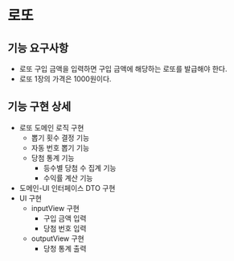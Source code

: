 # 로또

## 기능 요구사항

* 로또 구입 금액을 입력하면 구입 금액에 해당하는 로또를 발급해야 한다.
* 로또 1장의 가격은 1000원이다.

## 기능 구현 상세

* 로또 도메인 로직 구현
    * 뽑기 횟수 결정 기능
    * 자동 번호 뽑기 기능
    * 당첨 통계 기능
        * 등수별 당첨 수 집계 기능
        * 수익률 계산 기능
* 도메인-UI 인터페이스 DTO 구현
* UI 구현
    * inputView 구현
        * 구입 금액 입력
        * 당첨 번호 입력
    * outputView 구현
        * 당청 통계 출력